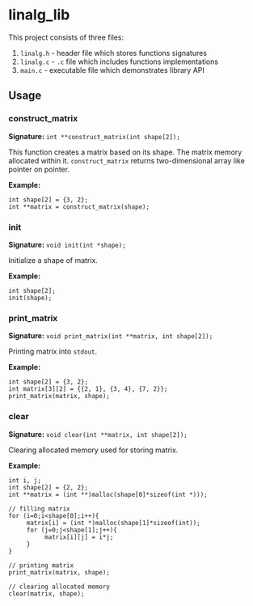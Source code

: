 # linalg_lib

This project consists of three files:

1. `linalg.h` - header file which stores functions signatures
2. `linalg.c` - `.c` file which includes functions implementations
3. `main.c` - executable file which demonstrates library API


## Usage

### construct_matrix

**Signature:** `int **construct_matrix(int shape[2]);`

This function creates a matrix based on its shape. The matrix memory allocated within it. `construct_matrix` returns two-dimensional array like pointer on pointer.

**Example:**

```
int shape[2] = {3, 2};
int **matrix = construct_matrix(shape);
```

### init

**Signature:** `void init(int *shape);`

Initialize a shape of matrix.

**Example:**

```
int shape[2];
init(shape);
```

### print_matrix

**Signature:** `void print_matrix(int **matrix, int shape[2]);`

Printing matrix into `stdout`.

**Example:**

```
int shape[2] = {3, 2};
int matrix[3][2] = {{2, 1}, {3, 4}, {7, 2}};
print_matrix(matrix, shape);
```

### clear

**Signature:** `void clear(int **matrix, int shape[2]);`

Clearing allocated memory used for storing matrix.

**Example:**

```
int i, j;
int shape[2] = {2, 2};
int **matrix = (int **)malloc(shape[0]*sizeof(int *)));

// filling matrix
for (i=0;i<shape[0];i++){
     matrix[i] = (int *)malloc(shape[1]*sizeof(int));
     for (j=0;j<shape[1];j++){
          matrix[i][j] = i*j;
     }
}

// printing matrix
print_matrix(matrix, shape);

// clearing allocated memory
clear(matrix, shape);
```

